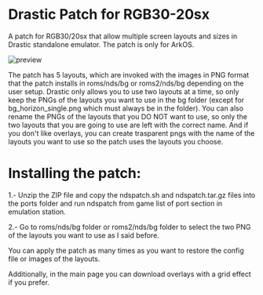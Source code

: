 # Drastic Patch for RGB30-20sx

A patch for RGB30/20sx that allow multiple screen layouts and sizes in Drastic standalone emulator. The patch is only for ArkOS.

![preview](https://github.com/user-attachments/assets/99778fbb-24e1-4400-9f86-8833e6ef1c20)

The patch has 5 layouts, which are invoked with the images in PNG format that the patch installs in roms/nds/bg or roms2/nds/bg depending on the user setup. Drastic only allows you to use two layouts at a time, so only keep the PNGs of the layouts you want to use in the bg folder (except for bg_horizon_single.png which must always be in the folder). You can also rename the PNGs of the layouts that you DO NOT want to use, so only the two layouts that you are going to use are left with the correct name. And if you don't like overlays, you can create trasparent pngs with the name of the layouts you want to use so the patch uses the layouts you choose.

# Installing the patch:

1.- Unzip the ZIP file and copy the ndspatch.sh and ndspatch.tar.gz files into the ports folder and run ndspatch from game list of port section in emulation station.

2.- Go to  roms/nds/bg folder or roms2/nds/bg folder to select the two PNG of the layouts you want to use as I said before.

You can apply the patch as many times as you want to restore the config file or images of the layouts.

Additionally, in the main page you can download overlays with a grid effect if you prefer.

